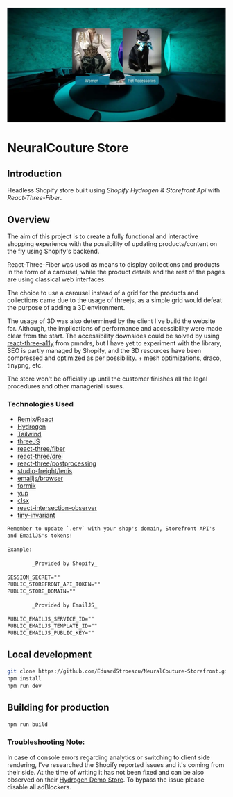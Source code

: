 <p align="center">
  <a href="https://neural-couture.vercel.app/" target="blank"><img src="https://raw.githubusercontent.com/EduardStroescu/PubImages/main/WebsiteImages/neuralCouture.jpg" alt="NeuralCouture Preview" /></a>
</p>

# NeuralCouture Store

## Introduction

Headless Shopify store built using _Shopify Hydrogen & Storefront Api_ with _React-Three-Fiber_.

## Overview

The aim of this project is to create a fully functional and interactive shopping experience with the possibility of updating products/content on the fly using Shopify's backend.

React-Three-Fiber was used as means to display collections and products in the form of a carousel, while the product details and the rest of the pages are using classical web interfaces.

The choice to use a carousel instead of a grid for the products and collections came due to the usage of threejs, as a simple grid would defeat the purpose of adding a 3D environment.

The usage of 3D was also determined by the client I've build the website for. Although, the implications of performance and accessibility were made clear from the start. The accessibility downsides could be solved by using [react-three-a11y](https://github.com/pmndrs/react-three-a11y) from pmndrs, but I have yet to experiment with the library, SEO is partly managed by Shopify, and the 3D resources have been compressed and optimized as per possibility. + mesh optimizations, draco, tinypng, etc.

The store won't be officially up until the customer finishes all the legal procedures and other managerial issues.

### Technologies Used

- [Remix/React](https://github.com/remix-run/remix)
- [Hydrogen](https://github.com/Shopify/hydrogen)
- [Tailwind](https://tailwindcss.com/)
- [threeJS](https://github.com/mrdoob/three.js)
- [react-three/fiber](https://github.com/pmndrs/react-three-fiber)
- [react-three/drei](https://github.com/pmndrs/drei)
- [react-three/postprocessing](https://github.com/pmndrs/react-postprocessing)
- [studio-freight/lenis](https://github.com/studio-freight/lenis)
- [emailjs/browser](https://github.com/emailjs-com/emailjs-sdk)
- [formik](https://github.com/jaredpalmer/formik)
- [yup](https://github.com/jquense/yup)
- [clsx](https://github.com/lukeed/clsx)
- [react-intersection-observer](https://github.com/thebuilder/react-intersection-observer)
- [tiny-invariant](https://github.com/alexreardon/tiny-invariant)

```
Remember to update `.env` with your shop's domain, Storefront API's and EmailJS's tokens!

Example:

        _Provided by Shopify_

SESSION_SECRET=""
PUBLIC_STOREFRONT_API_TOKEN=""
PUBLIC_STORE_DOMAIN=""

        _Provided by EmailJS_

PUBLIC_EMAILJS_SERVICE_ID=""
PUBLIC_EMAILJS_TEMPLATE_ID=""
PUBLIC_EMAILJS_PUBLIC_KEY=""
```

## Local development

```bash
git clone https://github.com/EduardStroescu/NeuralCouture-Storefront.git
npm install
npm run dev
```

## Building for production

```bash
npm run build
```

### Troubleshooting Note:

In case of console errors regarding analytics or switching to client side rendering, I've researched the Shopify reported issues and it's coming from their side. At the time of writing it has not been fixed and can be also observed on their [Hydrogen Demo Store](https://hydrogen.shop/). To bypass the issue please disable all adBlockers.
